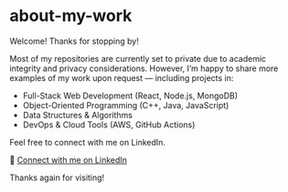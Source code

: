 # about-my-work

Welcome!
Thanks for stopping by!

Most of my repositories are currently set to private due to academic integrity and privacy considerations. However, I’m happy to share more examples of my work upon request — including projects in:

- Full-Stack Web Development (React, Node.js, MongoDB)
- Object-Oriented Programming (C++, Java, JavaScript)
- Data Structures & Algorithms
- DevOps & Cloud Tools (AWS, GitHub Actions)

Feel free to connect with me on LinkedIn.

🔗 [Connect with me on LinkedIn](https://www.linkedin.com/in/cameron-bieker)

Thanks again for visiting!
